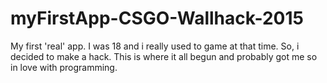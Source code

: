 # myFirstApp-CSGO-Wallhack-2015
My first 'real' app. I was 18 and i really used to game at that time. So, i decided to make a hack. This is where it all begun and  probably got me so in love with programming.
